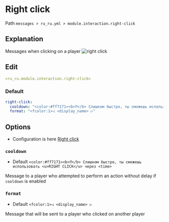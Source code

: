 # Right click
Path `messages > ru_ru.yml > module.interaction.right-click`

## Explanation
Messages when clicking on a player
![right click](/rightclick.png)

## Edit
```yaml
<ru_ru.module.interaction.right-click>
```

### Default
```yaml
right-click:
  cooldown: "<color:#ff7171><b>⁉</b> Слишком быстро, ты сможешь использовать <u>RIGHT CLICK</u> через <time>"
  format: "<fcolor:1>◁ <display_name> ▷"
```

## Options

- Configuration is here [Right click](/en/config/module/interaction/right-click/)

### `cooldown`
- Default `<color:#ff7171><b>⁉</b> Слишком быстро, ты сможешь использовать <u>RIGHT CLICK</u> через <time>`

Message to a player who attempted to perform an action without delay if `cooldown` is enabled

### `format`
- Default `<fcolor:1>◁ <display_name> ▷`

Message that will be sent to a player who clicked on another player
